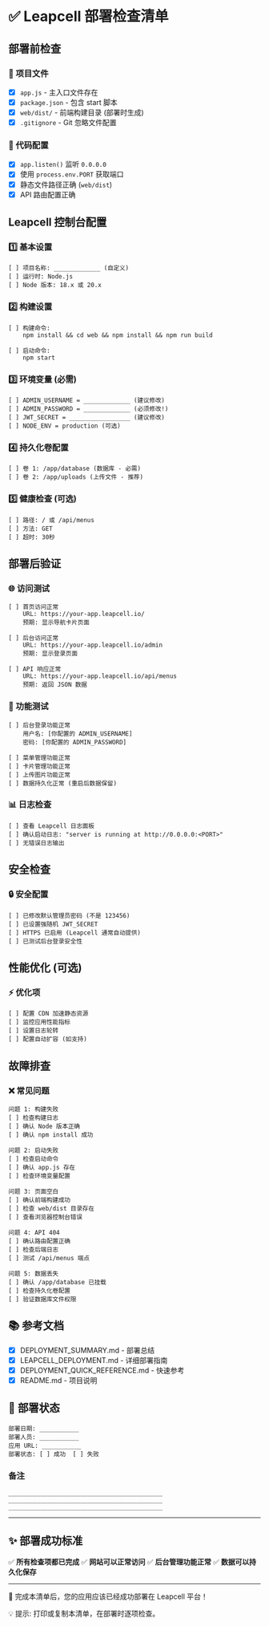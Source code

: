# ✅ Leapcell 部署检查清单

## 部署前检查

### 📁 项目文件
- [x] `app.js` - 主入口文件存在
- [x] `package.json` - 包含 start 脚本
- [x] `web/dist/` - 前端构建目录 (部署时生成)
- [x] `.gitignore` - Git 忽略文件配置

### 🔧 代码配置
- [x] `app.listen()` 监听 `0.0.0.0`
- [x] 使用 `process.env.PORT` 获取端口
- [x] 静态文件路径正确 (`web/dist`)
- [x] API 路由配置正确

## Leapcell 控制台配置

### 1️⃣ 基本设置
```
[ ] 项目名称: _____________ (自定义)
[ ] 运行时: Node.js
[ ] Node 版本: 18.x 或 20.x
```

### 2️⃣ 构建设置
```
[ ] 构建命令:
    npm install && cd web && npm install && npm run build

[ ] 启动命令:
    npm start
```

### 3️⃣ 环境变量 (必需)
```
[ ] ADMIN_USERNAME = _____________ (建议修改)
[ ] ADMIN_PASSWORD = _____________ (必须修改!)
[ ] JWT_SECRET = _________________ (建议修改)
[ ] NODE_ENV = production (可选)
```

### 4️⃣ 持久化卷配置
```
[ ] 卷 1: /app/database (数据库 - 必需)
[ ] 卷 2: /app/uploads (上传文件 - 推荐)
```

### 5️⃣ 健康检查 (可选)
```
[ ] 路径: / 或 /api/menus
[ ] 方法: GET
[ ] 超时: 30秒
```

## 部署后验证

### 🌐 访问测试
```
[ ] 首页访问正常
    URL: https://your-app.leapcell.io/
    预期: 显示导航卡片页面

[ ] 后台访问正常
    URL: https://your-app.leapcell.io/admin
    预期: 显示登录页面

[ ] API 响应正常
    URL: https://your-app.leapcell.io/api/menus
    预期: 返回 JSON 数据
```

### 🔐 功能测试
```
[ ] 后台登录功能正常
    用户名: [你配置的 ADMIN_USERNAME]
    密码: [你配置的 ADMIN_PASSWORD]

[ ] 菜单管理功能正常
[ ] 卡片管理功能正常
[ ] 上传图片功能正常
[ ] 数据持久化正常 (重启后数据保留)
```

### 📊 日志检查
```
[ ] 查看 Leapcell 日志面板
[ ] 确认启动日志: "server is running at http://0.0.0.0:<PORT>"
[ ] 无错误日志输出
```

## 安全检查

### 🔒 安全配置
```
[ ] 已修改默认管理员密码 (不是 123456)
[ ] 已设置强随机 JWT_SECRET
[ ] HTTPS 已启用 (Leapcell 通常自动提供)
[ ] 已测试后台登录安全性
```

## 性能优化 (可选)

### ⚡ 优化项
```
[ ] 配置 CDN 加速静态资源
[ ] 监控应用性能指标
[ ] 设置日志轮转
[ ] 配置自动扩容 (如支持)
```

## 故障排查

### ❌ 常见问题
```
问题 1: 构建失败
[ ] 检查构建日志
[ ] 确认 Node 版本正确
[ ] 确认 npm install 成功

问题 2: 启动失败
[ ] 检查启动命令
[ ] 确认 app.js 存在
[ ] 检查环境变量配置

问题 3: 页面空白
[ ] 确认前端构建成功
[ ] 检查 web/dist 目录存在
[ ] 查看浏览器控制台错误

问题 4: API 404
[ ] 确认路由配置正确
[ ] 检查后端日志
[ ] 测试 /api/menus 端点

问题 5: 数据丢失
[ ] 确认 /app/database 已挂载
[ ] 检查持久化卷配置
[ ] 验证数据库文件权限
```

## 📚 参考文档

- [x] DEPLOYMENT_SUMMARY.md - 部署总结
- [x] LEAPCELL_DEPLOYMENT.md - 详细部署指南
- [x] DEPLOYMENT_QUICK_REFERENCE.md - 快速参考
- [x] README.md - 项目说明

## 🎯 部署状态

```
部署日期: ___________
部署人员: ___________
应用 URL: ___________
部署状态: [ ] 成功  [ ] 失败
```

### 备注
```
___________________________________________
___________________________________________
___________________________________________
```

---

## ✨ 部署成功标准

✅ **所有检查项都已完成**
✅ **网站可以正常访问**
✅ **后台管理功能正常**
✅ **数据可以持久化保存**

---

📝 完成本清单后，您的应用应该已经成功部署在 Leapcell 平台！

💡 提示: 打印或复制本清单，在部署时逐项检查。

